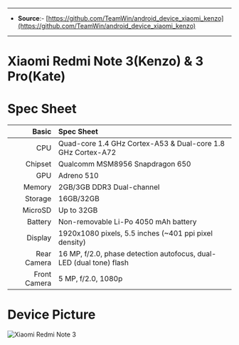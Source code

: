 
------------------------------------------------------------------------------------------------------------------------------
* **Source**:- [https://github.com/TeamWin/android_device_xiaomi_kenzo](https://github.com/TeamWin/android_device_xiaomi_kenzo)
------------------------------------------------------------------------------------------------------------------------------


Xiaomi Redmi Note 3(Kenzo) & 3 Pro(Kate)
========================================

 Spec Sheet
 ==========

Basic   | Spec Sheet
-------:|:-------------------------
CPU     | Quad-core 1.4 GHz Cortex-A53 & Dual-core 1.8 GHz Cortex-A72
Chipset | Qualcomm MSM8956 Snapdragon 650
GPU     | Adreno 510
Memory  | 2GB/3GB DDR3 Dual-channel
Storage | 16GB/32GB
MicroSD | Up to 32GB
Battery | Non-removable Li-Po 4050 mAh battery
Display | 1920x1080 pixels, 5.5 inches (~401 ppi pixel density)
Rear Camera | 16 MP, f/2.0, phase detection autofocus, dual-LED (dual tone) flash
Front Camera | 5 MP, f/2.0, 1080p
 
 
 Device Picture
===============

![Xiaomi Redmi Note 3](http://cdn2.gsmarena.com/vv/pics/xiaomi/xiaomi-redmi-note-3-1.jpg "Xiaomi Redmi Note 3")
